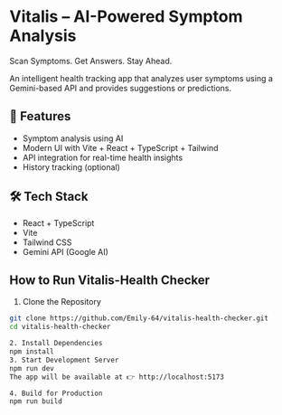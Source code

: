 # Vitalis – AI-Powered Symptom Analysis 
Scan Symptoms. Get Answers. Stay Ahead.

An intelligent health tracking app that analyzes user symptoms using a Gemini-based API and provides suggestions or predictions.

## 🚀 Features

- Symptom analysis using AI
- Modern UI with Vite + React + TypeScript + Tailwind
- API integration for real-time health insights
- History tracking (optional)

## 🛠️ Tech Stack

- React + TypeScript
- Vite
- Tailwind CSS
- Gemini API (Google AI)


## How to Run Vitalis-Health Checker

1. Clone the Repository
```bash
git clone https://github.com/Emily-64/vitalis-health-checker.git
cd vitalis-health-checker

2. Install Dependencies
npm install
3. Start Development Server
npm run dev
The app will be available at 👉 http://localhost:5173

4. Build for Production
npm run build
